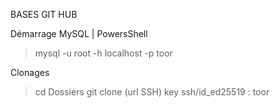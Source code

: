 BASES GIT HUB

Démarrage MySQL | PowersShell
> mysql -u root -h localhost -p
> toor


Clonages
>cd Dossiers
>git clone (url SSH)
>key ssh/id_ed25519 : toor


